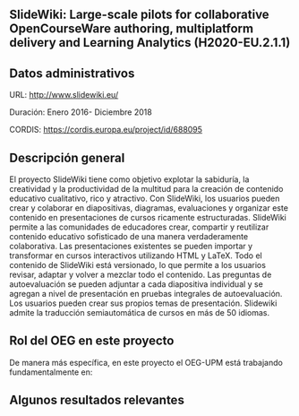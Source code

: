 ## SlideWiki: Large-scale pilots for collaborative OpenCourseWare authoring, multiplatform delivery and Learning Analytics (H2020-EU.2.1.1)

## Datos administrativos

URL: http://www.slidewiki.eu/

Duración: Enero 2016- Diciembre 2018

CORDIS: https://cordis.europa.eu/project/id/688095

## Descripción general
El proyecto SlideWiki tiene como objetivo explotar la sabiduría, la creatividad y la productividad de la multitud para la creación de contenido educativo cualitativo, rico y atractivo. Con SlideWiki, los usuarios pueden crear y colaborar en diapositivas, diagramas, evaluaciones y organizar este contenido en presentaciones de cursos ricamente estructuradas. SlideWiki permite a las comunidades de educadores crear, compartir y reutilizar contenido educativo sofisticado de una manera verdaderamente colaborativa. Las presentaciones existentes se pueden importar y transformar en cursos interactivos utilizando HTML y LaTeX. Todo el contenido de SlideWiki está versionado, lo que permite a los usuarios revisar, adaptar y volver a mezclar todo el contenido. Las preguntas de autoevaluación se pueden adjuntar a cada diapositiva individual y se agregan a nivel de presentación en pruebas integrales de autoevaluación. Los usuarios pueden crear sus propios temas de presentación. Slidewiki admite la traducción semiautomática de cursos en más de 50 idiomas.


## Rol del OEG en este proyecto
De manera más específica, en este proyecto el OEG-UPM está trabajando fundamentalmente en:


## Algunos resultados relevantes
